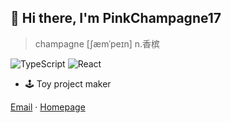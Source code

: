## 👋 Hi there, I'm PinkChampagne17

> champagne [ʃæmˈpeɪn] n.香槟

![TypeScript](https://img.shields.io/badge/typescript-%23007ACC.svg?style=for-the-badge&logo=typescript&logoColor=white)
![React](https://img.shields.io/badge/react-%2320232a.svg?style=for-the-badge&logo=react&logoColor=%2361DAFB)

- 🕹️ Toy project maker

[Email](mailto:pc17.github@outlook.com) ·
[Homepage](https://pcp.moe)
